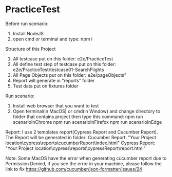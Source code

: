 # PracticeTest

Before run scenario:
1. Install NodeJS
2. open cmd or terminal and type: 
    npm i

Structure of this Project
1. All testcase put on this folder:
    e2e/PracticeTest
2. All define test step of testcase put on this folder:
    e2e/PracticeTest/testcase01-SearchFlights
3. All Page Objects put on this folder:
    e2e/pageObjects”
4. Report will generate in
    “reports” folder
5. Test data put on fixtures folder

Run scenario: 
1. Install web browser that you want to test
2. Open terminal(in MacOS) or cmd(in Window) and change directory to folder that contains project then type this command:
    npm run scenarioInChrome
    npm run scenarioInFirefox
    npm run scenarioInEdge

Report:
I use 2 templates report(Cypress Report and Cucumber Report). The Report will be generated in folder:
    Cucumber Report: "Your Project location\cypress\reports\cucumberReport\index.html"
    Cypress Report: "Your Project location\cypress\reports\cypressReport\report.html"

Note: Some MacOS have the error when generating cucumber report due to Permission Denied, if you see the error in your machine, please follow the link to fix https://github.com/cucumber/json-formatter/issues/24